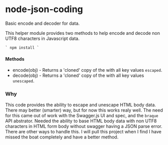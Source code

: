 node-json-coding
================

Basic encode and decoder for data.

This helper module provides two methods to help encode and decode non UTF8 characters in Javascript data.

    ` npm install `

#### Methods 

* encode(obj) - Returns a 'cloned' copy of the with all key values `escaped`.
* decode(obj) - Returns a 'cloned' copy of the with all key values `unescaped`.


### Why
This code provides the ability to escape and unescape HTML body data. There may better (smarter) way, but for now this works realy well. The need for this came out of work with the Swagger.js UI and spec, and the `braque` API abstrator. Needed the ability to base HTML body data with non UTF8 characters in HTML form body without swagger having a JSON parse error. There are other ways to handle this. I will pull this project when I find I have missed the boat completely and have a better method.
